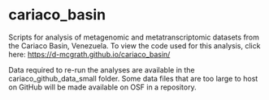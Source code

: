 # cariaco_basin
Scripts for analysis of metagenomic and metatranscriptomic datasets from the Cariaco Basin, Venezuela. To view the code used for this analysis, click here: https://d-mcgrath.github.io/cariaco_basin/

Data required to re-run the analyses are available in the cariaco_github_data_small folder. Some data files that are too large to host on GitHub will be made available on OSF in a repository.
